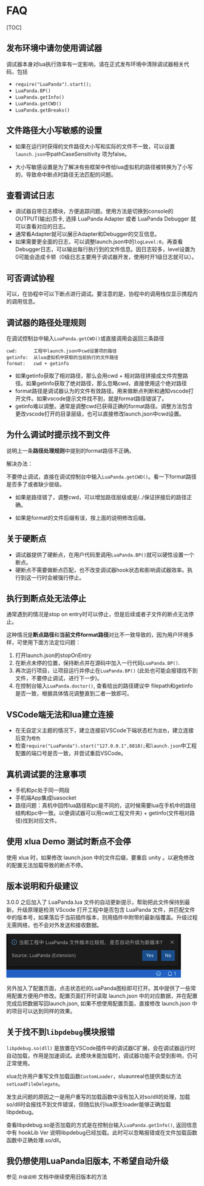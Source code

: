 # FAQ

[TOC]



## 发布环境中请勿使用调试器

调试器本身对lua执行效率有一定影响，请在正式发布环境中清除调试器相关代码，包括

- `require("LuaPanda").start();`
- `LuaPanda.BP()`
- `LuaPanda.getInfo()`
- `LuaPanda.getCWD()`
- `LuaPanda.getBreaks()`



## 文件路径大小写敏感的设置

+ 如果在运行时获得的文件路径大小写和实际的文件不一致，可以设置`launch.json`中pathCaseSensitivity 项为false。

+ 大小写敏感设置是为了解决有些框架中传给lua虚拟机的路径被转换为了小写的，导致命中断点时路径无法匹配的问题。



## 查看调试日志

- 调试器自带日志模块，方便追踪问题。使用方法是切换到console的OUTPUT(输出)页卡, 选择 LuaPanda Adapter 或者 LuaPanda Debugger 就可以查看对应的日志。
- 通常看Adapter就可以展示Adapter和Debugger的交互信息。
- 如果需要更全面的日志，可以调整launch.json中的`logLevel:0`，再查看Debugger日志，可以输出每行执行到的文件信息。因日志较多，level设置为0可能会造成卡顿（0级日志主要用于调试器开发，使用时开1级日志就可以）。



## 可否调试协程

可以，在协程中可以下断点进行调试。要注意的是，协程中的调用栈仅显示携程内的调用信息。



## 调试器的路径处理规则

在调试控制台中输入`LuaPanda.getCWD()`或直接调用会返回三条路径

```
cwd:      工程中launch.json中cwd设置项的路径
getinfo:  从lua虚拟机中获取的当前执行的文件路径
format:   cwd + getinfo
```

- 如果getinfo获取了相对路径，那么会用cwd + 相对路径拼接成文件完整路径。如果getinfo获取了绝对路径，那么忽略cwd，直接使用这个绝对路径
- format路径是调试器认为的文件有效路径。用来做断点判断和通知vscode打开文件。如果vscode提示文件找不到，就是format路径错误了。
- getinfo难以调整。通常是调整cwd已获得正确的format路径。调整方法包含更改vscode打开的目录层级，也可以直接修改launch.json中cwd设置。



## 为什么调试时提示找不到文件

说明上一条**路径处理规则**中提到的format路径不正确。

解决办法：

不要停止调试，直接在调试控制台中输入`LuaPanda.getCWD()`。看一下format路径是否多了或者缺少层级。

+ 如果是路径错了，调整cwd，可以增加路径层级或是/../保证拼接后的路径正确。

+ 如果是format的文件后缀有误，按上面的说明修改后缀。



## 关于硬断点

- 调试器提供了硬断点，在用户代码里调用`LuaPanda.BP()`就可以硬性设置一个断点。
- 硬断点不需要做断点匹配，也不改变调试器hook状态和影响调试器效率。执行到这一行时会被强行停止。



## 执行到断点处无法停止

通常遇到的情况是stop on entry时可以停止，但是后续或者子文件的断点无法停止。

这种情况是**断点路径**和**当前文件format路径**对比不一致导致的，因为用户环境多样，可使用下面方法定位问题：

1. 打开launch.json的stopOnEntry
2. 在断点未停的位置，保持断点并在源码中加入一行代码`LuaPanda.BP()`.
3. 再次运行项目，让项目运行并停止在`LuaPanda.BP()` (此处也可能会报错找不到文件，不要停止调试，进行下一步)。
4. 在控制台输入`LuaPanda.doctor()`, 查看给出的路径建议中 filepath和getinfo是否一致，根据具体情况调整直到二者一致即可。



## VSCode端无法和lua建立连接

- 在无自定义主题的情况下，建立连接前VSCode下端状态栏为`蓝色`，建立连接后变为`橙色`
- 检查`require("LuaPanda").start("127.0.0.1",8818);`和`launch.json`中工程配置的端口号是否一致，并尝试重启VSCode。



## 真机调试要的注意事项

- 手机和pc处于同一网段
- 手机端App集成luasocket
- 路径问题：真机中回传lua路径和pc是不同的，这时候需要lua在手机中的路径结构和pc中一致。以便调试器可以用cwd(工程文件夹) + getinfo(文件相对路径)找到对应文件。



## 使用 xlua Demo 测试时断点不会停

使用 xlua 时，如果修改 launch.json 中的文件后缀，要重启 unity 。以避免修改的配置无法加载导致的断点不停。

## 版本说明和升级建议

  3.0.0 之后加入了 LuaPanda.lua 文件的自动更新提示，帮助把此文件保持到最新。升级原理是检测 VScode 打开工程中是否包含 LuaPanda 文件，并匹配文件中的版本号，如果落后于当前插件版本，则用插件中附带的最新版覆盖。升级过程无需网络，也不会对外发送和接收数据。

  ![updateTips](../Res/updateTips.png?raw=true)

  另外加入了配置页面，点击状态栏的LuaPanda图标即可打开。其中提供了一些常用配置方便用户修改。配置页面打开时读取 launch.json 中的对应数据，并在配置完成后把数据写回launch.json, 如果不想使用配置页面，直接修改 launch.json 中的项目可以达到同样的效果。

  

## 关于找不到`libpdebug`模块报错

  `libpdebug.so(dll)` 是放置在VSCode插件中的调试器C扩展，会在调试器运行时自动加载，作用是加速调试。此模块未能加载时，调试器功能不会受到影响，仍可正常使用。

  xlua允许用户重写文件加载函数`CustomLoader`，sluaunreal也提供类似方法`setLoadFileDelegate`。

  发生此问题的原因之一是用户重写的加载函数中没有加入对so/dll的处理，加载so/dll时会报找不到文件错误，但随后执行lua原生loader能够正确加载libpdebug。

  查看libpdebug.so是否加载的方式是在控制台输入`LuaPanda.getInfo()`, 返回信息中有 hookLib Ver 说明libpdebug已经加载。此时可以忽略报错或在文件加载函数函数中正确处理.so/dll。


## 我仍想使用LuaPanda旧版本, 不希望自动升级

参见 `升级说明` 文档中继续使用旧版本的方法